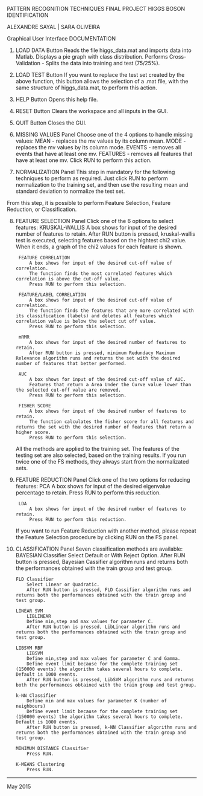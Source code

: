 PATTERN RECOGNITION TECHNIQUES
FINAL PROJECT
HIGGS BOSON IDENTIFICATION

ALEXANDRE SAYAL  |  SARA OLIVEIRA

Graphical User Interface DOCUMENTATION

1) LOAD DATA Button
    Reads the file higgs_data.mat and imports data into Matlab.
    Displays a pie graph with class distribution.
    Performs Cross-Validation - Splits the data into training and test (75/25%).

2) LOAD TEST Button
    If you want to replace the test set created by the above function, this button allows the selection of a .mat file, with the same structure of higgs_data.mat, to perform this action.

3) HELP Button
    Opens this help file.

4) RESET Button
    Clears the workspace and all inputs in the GUI.

5) QUIT Button
    Closes the GUI.

6) MISSING VALUES Panel
    Choose one of the 4 options to handle missing values:
        MEAN - replaces the mv values by its column mean.
        MODE - replaces the mv values by its column mode.
        EVENTS - removes all events that have at least one mv.
        FEATURES - removes all features that have at least one mv.
    Click RUN to perform this action.

7) NORMALIZATION Panel
    This step in mandatory for the following techniques to perform as required. Just click RUN to perform normalization to the training set, and then use the resulting mean and standard deviation to normalize the test set.

From this step, it is possible to perform Feature Selection, Feature Reduction, or Classification.

8) FEATURE SELECTION Panel
    Click one of the 6 options to select features:
        KRUSKAL-WALLIS
            A box shows for input of the desired number of features to retain.
            After RUN button is pressed, kruskal-wallis test is executed, selecting features based on the hightest chi2 value. When it ends, a graph of the chi2 values for each feature is shown.

        FEATURE CORRELATION
            A box shows for input of the desired cut-off value of correlation.
            The function finds the most correlated features which correlation is above the cut-off value.
            Press RUN to perform this selection.

        FEATURE/LABEL CORRELATION
            A box shows for input of the desired cut-off value of correlation.
            The function finds the features that are more correlated with its classification (labels) and deletes all features which correlation value is below the select cut off value.
            Press RUN to perform this selection.

        mRMR
            A box shows for input of the desired number of features to retain.
            After RUN button is pressed, minimum Redundacy Maximum Relevance algorithm runs and returns the set with the desired number of features that better performed.

        AUC
            A box shows for input of the desired cut-off value of AUC.
            Features that return a Area Under the Curve value lower than the selected cut-off value are removed.
            Press RUN to perform this selection.

        FISHER SCORE
            A box shows for input of the desired number of features to retain.
            The function calculates the fisher score for all features and returns the set with the desired number of features that return a higher score.
            Press RUN to perform this selection.

    All the methods are applied to the training set. The features of the testing set are also selected, based on the training results.
    If you run twice one of the FS methods, they always start from the normalizated sets.

9) FEATURE REDUCTION Panel
    Click one of the two options for reducing features:
        PCA
            A box shows for input of the desired eigenvalue percentage to retain.
            Press RUN to perform this reduction.

        LDA
            A box shows for input of the desired number of features to retain.
            Press RUN to perform this reduction.

    If you want to run Feature Reduction with another method, please repeat the Feature Selection procedure by clicking RUN on the FS panel.

10) CLASSIFICATION Panel
    Seven classification methods are available:
        BAYESIAN Classifier
            Select Default or With Reject Option.
            After RUN button is pressed, Bayesian Cassifier algorithm runs and returns both the performances obtained with the train group and test group.

        FLD Classifier
            Select Linear or Quadratic.
            After RUN button is pressed, FLD Cassifier algorithm runs and returns both the performances obtained with the train group and test group.

        LINEAR SVM
            LIBLINEAR 
            Define min,step and max values for parameter C.
            After RUN button is pressed, LibLinear algorithm runs and returns both the performances obtained with the train group and test group.

        LIBSVM RBF
            LIBSVM
            Define min,step and max values for parameter C and Gamma.
            Define event limit because for the complete training set (150000 events) the algorithm takes several hours to complete. Default is 1000 events.
            After RUN button is pressed, LibSVM algorithm runs and returns both the performances obtained with the train group and test group.

        k-NN Classifier
            Define min and max values for parameter K (number of neighbours)
            Define event limit because for the complete training set (150000 events) the algorithm takes several hours to complete. Default is 1000 events.
            After RUN button is pressed, k-NN Classifier algorithm runs and returns both the performances obtained with the train group and test group.

        MINIMUM DISTANCE Classifier
            Press RUN.

        K-MEANS Clustering
            Press RUN.





----------------------
May 2015
